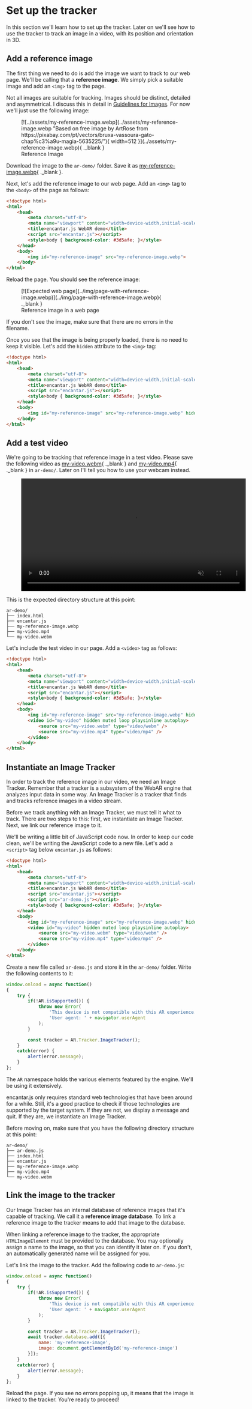 # Set up the tracker

In this section we'll learn how to set up the tracker. Later on we'll see how to use the tracker to track an image in a video, with its position and orientation in 3D.

## Add a reference image

The first thing we need to do is add the image we want to track to our web page. We'll be calling that a **reference image**. We simply pick a suitable image and add an `<img>` tag to the page.

Not all images are suitable for tracking. Images should be distinct, detailed and asymmetrical. I discuss this in detail in [Guidelines for Images](./guidelines-for-images.md). For now we'll just use the following image:

<figure markdown>
[![../assets/my-reference-image.webp](../assets/my-reference-image.webp "Based on free image by ArtRose from https://pixabay.com/pt/vectors/bruxa-vassoura-gato-chap%c3%a9u-magia-5635225/"){ width=512 }](../assets/my-reference-image.webp){ ._blank }
<figcaption>Reference Image</figure>
</figure>

Download the image to the `ar-demo/` folder. Save it as [my-reference-image.webp](../assets/my-reference-image.webp){ ._blank }.

Next, let's add the reference image to our web page. Add an `<img>` tag to the `<body>` of the page as follows:

```html title="index.html" hl_lines="11"
<!doctype html>
<html>
    <head>
        <meta charset="utf-8">
        <meta name="viewport" content="width=device-width,initial-scale=1">
        <title>encantar.js WebAR demo</title>
        <script src="encantar.js"></script>
        <style>body { background-color: #3d5afe; }</style>
    </head>
    <body>
        <img id="my-reference-image" src="my-reference-image.webp">
    </body>
</html>
```

Reload the page. You should see the reference image:

<figure markdown>
[![Expected web page](../img/page-with-reference-image.webp)](../img/page-with-reference-image.webp){ ._blank }
<figcaption>Reference image in a web page</figcaption>
</figure>

If you don't see the image, make sure that there are no errors in the filename.

Once you see that the image is being properly loaded, there is no need to keep it visible. Let's add the `hidden` attribute to the `<img>` tag:

```html title="index.html" hl_lines="11"
<!doctype html>
<html>
    <head>
        <meta charset="utf-8">
        <meta name="viewport" content="width=device-width,initial-scale=1">
        <title>encantar.js WebAR demo</title>
        <script src="encantar.js"></script>
        <style>body { background-color: #3d5afe; }</style>
    </head>
    <body>
        <img id="my-reference-image" src="my-reference-image.webp" hidden>
    </body>
</html>
```

## Add a test video

We're going to be tracking that reference image in a test video. Please save the following video as [my-video.webm](../assets/my-video.webm){ ._blank } and [my-video.mp4](../assets/my-video.mp4){ ._blank } in `ar-demo/`. Later on I'll tell you how to use your webcam instead.

<figure markdown>
<video style="width:600px" controls muted loop playsinline autoplay oncanplay="this.muted=true;this.play()">
    <source src="../../assets/my-video.webm" type="video/webm" />
    <source src="../../assets/my-video.mp4" type="video/mp4" />
</video>
</figure>

This is the expected directory structure at this point:

    ar-demo/
    ├── index.html
    ├── encantar.js
    ├── my-reference-image.webp
    ├── my-video.mp4
    └── my-video.webm

Let's include the test video in our page. Add a `<video>` tag as follows:

```html title="index.html" hl_lines="12-15"
<!doctype html>
<html>
    <head>
        <meta charset="utf-8">
        <meta name="viewport" content="width=device-width,initial-scale=1">
        <title>encantar.js WebAR demo</title>
        <script src="encantar.js"></script>
        <style>body { background-color: #3d5afe; }</style>
    </head>
    <body>
        <img id="my-reference-image" src="my-reference-image.webp" hidden>
        <video id="my-video" hidden muted loop playsinline autoplay>
            <source src="my-video.webm" type="video/webm" />
            <source src="my-video.mp4" type="video/mp4" />
        </video>
    </body>
</html>
```

## Instantiate an Image Tracker

In order to track the reference image in our video, we need an Image Tracker. Remember that a tracker is a subsystem of the WebAR engine that analyzes input data in some way. An Image Tracker is a tracker that finds and tracks reference images in a video stream.

Before we track anything with an Image Tracker, we must tell it what to track. There are two steps to this: first, we instantiate an Image Tracker. Next, we link our reference image to it.

We'll be writing a little bit of JavaScript code now. In order to keep our code clean, we'll be writing the JavaScript code to a new file. Let's add a `<script>` tag below `encantar.js` as follows:

```html title="index.html" hl_lines="8"
<!doctype html>
<html>
    <head>
        <meta charset="utf-8">
        <meta name="viewport" content="width=device-width,initial-scale=1">
        <title>encantar.js WebAR demo</title>
        <script src="encantar.js"></script>
        <script src="ar-demo.js"></script>
        <style>body { background-color: #3d5afe; }</style>
    </head>
    <body>
        <img id="my-reference-image" src="my-reference-image.webp" hidden>
        <video id="my-video" hidden muted loop playsinline autoplay>
            <source src="my-video.webm" type="video/webm" />
            <source src="my-video.mp4" type="video/mp4" />
        </video>
    </body>
</html>
```

Create a new file called `ar-demo.js` and store it in the `ar-demo/` folder. Write the following contents to it:

```js title="ar-demo.js"
window.onload = async function()
{
    try {
        if(!AR.isSupported()) {
            throw new Error(
                'This device is not compatible with this AR experience.\n\n' +
                'User agent: ' + navigator.userAgent
            );
        }

        const tracker = AR.Tracker.ImageTracker();
    }
    catch(error) {
        alert(error.message);
    }
};
```

The `AR` namespace holds the various elements featured by the engine. We'll be using it extensively.

encantar.js only requires standard web technologies that have been around for a while. Still, it's a good practice to check if those technologies are supported by the target system. If they are not, we display a message and quit. If they are, we instantiate an Image Tracker.

Before moving on, make sure that you have the following directory structure at this point:

    ar-demo/
    ├── ar-demo.js
    ├── index.html
    ├── encantar.js
    ├── my-reference-image.webp
    ├── my-video.mp4
    └── my-video.webm

## Link the image to the tracker

Our Image Tracker has an internal database of reference images that it's capable of tracking. We call it a **reference image database**. To link a reference image to the tracker means to add that image to the database.

When linking a reference image to the tracker, the appropriate `HTMLImageElement` must be provided to the database. You may optionally assign a name to the image, so that you can identify it later on. If you don't, an automatically generated name will be assigned for you.

Let's link the image to the tracker. Add the following code to `ar-demo.js`:

```js title="ar-demo.js" hl_lines="12-15"
window.onload = async function()
{
    try {
        if(!AR.isSupported()) {
            throw new Error(
                'This device is not compatible with this AR experience.\n\n' +
                'User agent: ' + navigator.userAgent
            );
        }

        const tracker = AR.Tracker.ImageTracker();
        await tracker.database.add([{
            name: 'my-reference-image',
            image: document.getElementById('my-reference-image')
        }]);
    }
    catch(error) {
        alert(error.message);
    }
};
```

Reload the page. If you see no errors popping up, it means that the image is linked to the tracker. You're ready to proceed!